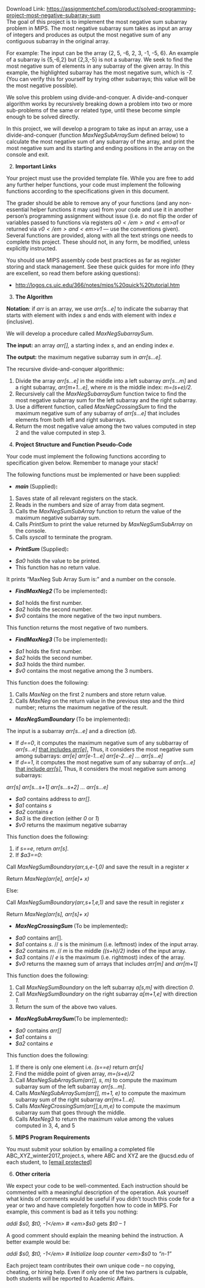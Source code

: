 Download Link: https://assignmentchef.com/product/solved-programming-project-most-negative-subarray-sum
<br>
The goal of this project is to implement the most negative sum subarray problem in MIPS. The most negative subarray sum takes as input an array of integers and produces as output the most negative sum of any contiguous subarray in the original array.

For example: The input can be the array {2, 5, -6, 2, 3, -1, -5, 6}. An example of a subarray is {5,-6,2} but {2,3,-5} is not a subarray. We seek to find the most negative sum of elements in any subarray of the given array. In this example, the highlighted subarray has the most negative sum, which is -7. (You can verify this for yourself by trying other subarrays; this value will be the most negative possible).

We solve this problem using divide-and-conquer. A divide-and-conquer algorithm works by recursively breaking down a problem into two or more sub-problems of the same or related type, until these become simple enough to be solved directly.

In this project, we will develop a program to take as input an array, use a divide-and-conquer (function <em>MaxNegSubArraySum</em> defined below) to calculate the most negative sum of any subarray of the array, and print the most negative sum and its starting and ending positions in the array on the console and exit.

<strong> </strong>

<strong></strong>

<ol start="2">

 <li><strong> Important Links</strong></li>

</ol>

Your project must use the provided template file. While you are free to add any further helper functions, your code must implement the following functions according to the specifications given in this document.

The grader should be able to remove any of your functions (and any non-essential helper functions it may use) from your code and use it in another person’s programming assignment without issue (i.e. do not flip the order of variables passed to functions via registers <em>$a0</em> and <em>$a1</em> or returned via <em>$v0</em> and <em>$v1 —</em> use the conventions given). Several functions are provided, along with all the text strings one needs to complete this project. These should not, in any form, be modified, unless explicitly instructed.

You should use MIPS assembly code best practices as far as register storing and stack management. See these quick guides for more info (they are excellent, so read them before asking questions):

<ul>

 <li><a href="http://logos.cs.uic.edu/366/notes/mips%20quick%20tutorial.htm">http://logos.cs.uic.edu/366/notes/mips%20quick%20tutorial.htm</a></li>

</ul>

<strong> </strong>

<strong></strong>

<ol start="3">

 <li><strong> The Algorithm</strong></li>

</ol>

<strong>Notation</strong>: if <em>arr</em> is an array, we use <em>arr[s…e]</em> to indicate the subarray that starts with element with index <em>s</em> and ends with element with index <em>e</em> (inclusive).

We will develop a procedure called  <em>MaxNegSubarraySum</em>.

<strong>The input:</strong> an array <em>arr[], </em>a starting index <em>s</em>, and an ending index <em>e</em>.

<strong>The output:</strong> the maximum negative subarray sum in <em>arr[s…e].</em>

The recursive divide-and-conquer algorithmic:

<ol>

 <li>Divide the array <em>arr[s…e]</em> in the middle into a left subarray <em>arr[s…m]</em> and a right subarray, <em>arr[m+1…e]</em>, where <em>m</em> is the middle index: <em>m=(s+e)/2. </em></li>

 <li>Recursively call the <em>MaxNegSubarraySum</em> function twice to find the most negative subarray sum for the left subarray and the right subarray.</li>

 <li>Use a different function, called <em>MaxNegCrossingSum</em> to find the maximum negative sum of any subarray of <em>arr[s…e] </em>that includes elements from both left and right subarrays.</li>

 <li>Return the most negative value among the two values computed in step 2 and the value computed in step 3.</li>

</ol>




<strong></strong>

<ol start="4">

 <li><strong> Project Structure and Function Pseudo-Code</strong></li>

</ol>

Your code must implement the following functions according to specification given below. Remember to manage your stack!

The following functions must be implemented or have been supplied:

<ul>

 <li><strong><em>main </em></strong>(Supplied)<strong>:</strong></li>

</ul>

<ol>

 <li>Saves state of all relevant registers on the stack.</li>

 <li>Reads in the numbers and size of array from data segment.</li>

 <li>Calls the <em>MaxNegSumSubArray</em> function to return the value of the maximum negative subarray sum.</li>

 <li>Calls <em>PrintSum</em> to print the value returned by <em>MaxNegSumSubArray</em> on the console.</li>

 <li>Calls <em>syscall</em> to terminate the program.</li>

</ol>




<ul>

 <li><strong><em>PrintSum </em></strong>(Supplied)<strong>:</strong></li>

</ul>

<strong><em> </em></strong>

<ul>

 <li><em>$a0</em> holds the value to be printed.</li>

 <li>This function has no return value.</li>

</ul>

It prints “MaxNeg Sub Array Sum is:” and a number on the console.




<ul>

 <li><strong><em>FindMaxNeg2 </em></strong>(To be implemented)<strong>:</strong></li>

</ul>

<ul>

 <li><em>$a1</em> holds the first number.</li>

 <li><em>$a2</em> holds the second number.</li>

 <li><em>$v0</em> contains the more negative of the two input numbers.</li>

</ul>

This function returns the most negative of two numbers.

<strong><em></em></strong>

<strong><em> </em></strong>

<ul>

 <li><strong><em>FindMaxNeg3 </em></strong>(To be implemented)<strong>:</strong></li>

</ul>

<ul>

 <li><em>$a1</em> holds the first number.</li>

 <li><em>$a2</em> holds the second number.</li>

 <li><em>$a3</em> holds the third number.</li>

 <li><em>$v0</em> contains the most negative among the 3 numbers.</li>

</ul>

This function does the following:

<ol>

 <li>Calls <em>MaxNeg</em> on the first 2 numbers and store return value.</li>

 <li>Calls <em>MaxNeg</em> on the return value in the previous step and the third number; returns the maximum negative of the result.</li>

</ol>







<ul>

 <li><strong><em>MaxNegSumBoundary </em></strong>(To be implemented)<strong>:</strong></li>

</ul>

The input is a subarray <em>arr[s…e]</em> and a direction (<em>d</em>).

<ul>

 <li>If <em>d==0</em>, it computes the maximum negative sum of any subbarray of <em>arr[s…e]</em> <u>that includes <em>arr[e]</em>.</u> Thus, it considers the most negative sum among subarrays: <em>arr[e]   arr[e-1…e]     arr[e-2…e]   …    arr[s…e]</em></li>

 <li>If <em>d==1</em>, it computes the most negative sum of any subarray of <em>arr[s…e]</em> <u>that include <em>arr[s]</em>.</u> Thus, it considers the most negative sum among subarrays:</li>

</ul>

<em>arr[s]    arr[s…s+1]     arr[s…s+2]   …    arr[s…e]</em>




<ul>

 <li><em>$a0</em> contains address to <em>arr[]</em>.</li>

 <li><em>$a1</em> contains <em>s</em></li>

 <li><em>$a2</em> contains <em>e</em></li>

 <li><em>$a3</em> is the direction (either <em>0</em> or <em>1</em>)</li>

 <li><em>$v0</em> returns the maximum negative subarray</li>

</ul>

This function does the following:

<ol>

 <li>if <em>s==e</em>, return <em>arr[s]</em>.</li>

 <li>If <em>$a3==0</em>:</li>

</ol>

Call  <em>MaxNegSumBoundary(arr,s,e-1,0)</em> and save the result in a register <em>x</em>

Return <em>MaxNeg(arr[e], arr[e]+</em> <em>x)</em>

Else:

Call  <em>MaxNegSumBoundary(arr,s+1,e,1)</em> and save the result in register <em>x</em>

Return <em>MaxNeg(arr[s], arr[s]+ x)</em>







<ul>

 <li><strong><em>MaxNegCrossingSum </em></strong>(To be implemented)<strong>:</strong></li>

</ul>

<ul>

 <li><em>$a0</em> contains arr[].</li>

 <li><em>$a1</em> contains <em>s</em>. // s is the minimum (i.e. leftmost) index of the input array.</li>

 <li><em>$a2</em> contains <em>m</em>. // <em>m</em> is the middle <em>((s+h)/2)</em> index of the input array.</li>

 <li><em>$a3</em> contains // <em>e</em> is the maximum (i.e. rightmost) index of the array.</li>

 <li><em>$v0</em> returns the maxneg sum of arrays that includes <em>arr[m]</em> and <em>arr[m+1]</em></li>

</ul>




This function does the following:

<ol>

 <li>Call <em>MaxNegSumBoundary</em> on the left subarray <em>a[s,m]</em> with direction <em>0</em>.</li>

 <li>Call <em>MaxNegSumBoundary</em> on the right subarray <em>a[m+1,e]</em> with direction <em>1</em>.</li>

 <li>Return the sum of the above two values.</li>

</ol>




<ul>

 <li><strong><em>MaxNegSubArraySum</em></strong>(To be implemented)<strong>:</strong></li>

</ul>

<ul>

 <li><em>$a0</em> contains <em>arr[]</em></li>

 <li><em>$a1</em> contains <em>s</em></li>

 <li><em>$a2</em> contains <em>e</em></li>

</ul>

This function does the following:

<ol>

 <li>If there is only one element i.e. <em>(s==e)</em> return <em>arr[s]</em></li>

 <li>Find the middle point of given array, <em>m=(s+e)/2</em></li>

 <li>Call <em>MaxNegSubArraySum(arr[], s, m)</em> to compute the maximum subarray sum of the left subarray <em>arr[s…m]</em>.</li>

 <li>Calls <em>MaxNegSubArraySum(arr[], m+1, e)</em> to compute the maximum subarray sum of the right subarray <em>arr[m+1…e]</em>.</li>

 <li>Calls <em>MaxNegCrossingSum(arr[],s,m,e)</em> to compute the maximum subarray sum that goes through the middle.</li>

 <li>Calls <em>MaxNeg3</em> to return the maximum value among the values computed in 3, 4, and 5</li>

</ol>

<strong> </strong>

<strong></strong>

<ol start="5">

 <li><strong> MIPS Program Requirements</strong></li>

</ol>

You must submit your solution by emailing a completed file ABC_XYZ_winter2017_project.s, where ABC and XYZ are the @ucsd.edu of each student, to <a href="/cdn-cgi/l/email-protection" class="__cf_email__" data-cfemail="badfd9dfced2d3c8cec3faddd7dbd3d694d9d5d794">[email protected]</a>




<ol start="6">

 <li><strong>Other criteria</strong></li>

</ol>

We expect your code to be well-commented. Each instruction should be commented with a meaningful description of the operation. Ask yourself what kinds of comments would be useful if you didn’t touch this code for a year or two and have completely forgotten how to code in MIPS. For example, this comment is bad as it tells you nothing:

<em>addi $s0, $t0, -1</em>                                                                                          # <em>$s0</em> gets <em>$t0 – 1</em>

A good comment should explain the meaning behind the instruction. A better example would be:

<em>addi $s0, $t0, -1</em>                                                      # Initialize loop counter <em>$s0</em> to <em>“n-1”</em>

Each project team contributes their own unique code – no copying, cheating, or hiring help. Even if only one of the two partners is culpable, both students will be reported to Academic Affairs.


